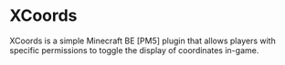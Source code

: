 # XCoords
XCoords is a simple Minecraft BE [PM5] plugin that allows players with specific permissions to toggle the display of coordinates in-game.
